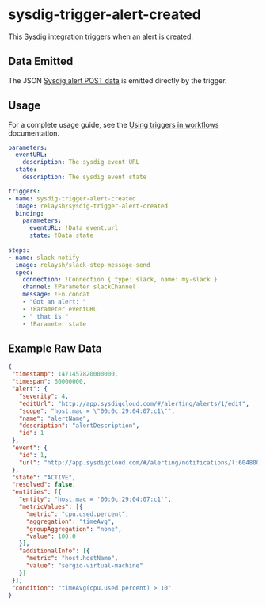 # sysdig-trigger-alert-created

This [Sysdig](https://sysdig.com/) integration triggers when an alert is created.

## Data Emitted

The JSON [Sysdig alert POST data](https://docs.sysdig.com/en/configure-a-webhook-channel.html) is emitted directly by the trigger.

## Usage

For a complete usage guide, see the [Using triggers in workflows](https://relay.sh/docs/using-workflows/using-triggers/) documentation.

```yaml
parameters:
  eventURL:
    description: The sysdig event URL
  state:
    description: The sysdig event state

triggers:
- name: sysdig-trigger-alert-created
  image: relaysh/sysdig-trigger-alert-created
  binding:
    parameters:
      eventURL: !Data event.url
      state: !Data state
      
steps:
- name: slack-notify
  image: relaysh/slack-step-message-send
  spec:
    connection: !Connection { type: slack, name: my-slack }
    channel: !Parameter slackChannel
    message: !Fn.concat
    - "Got an alert: "
    - !Parameter eventURL
    - " that is "
    - !Parameter state
```

## Example Raw Data

``` json
{
 "timestamp": 1471457820000000,
 "timespan": 60000000,
 "alert": {
   "severity": 4,
   "editUrl": "http://app.sysdigcloud.com/#/alerting/alerts/1/edit",
   "scope": "host.mac = \"00:0c:29:04:07:c1\"",
   "name": "alertName",
   "description": "alertDescription",
   "id": 1
 },
 "event": {
   "id": 1,
   "url": "http://app.sysdigcloud.com/#/alerting/notifications/l:604800/1/details"
 },
 "state": "ACTIVE",
 "resolved": false,
 "entities": [{
   "entity": "host.mac = '00:0c:29:04:07:c1'",
   "metricValues": [{
     "metric": "cpu.used.percent",
     "aggregation": "timeAvg",
     "groupAggregation": "none",
     "value": 100.0
   }],
   "additionalInfo": [{
     "metric": "host.hostName",
     "value": "sergio-virtual-machine"
   }]
 }],
 "condition": "timeAvg(cpu.used.percent) > 10"
}
```
